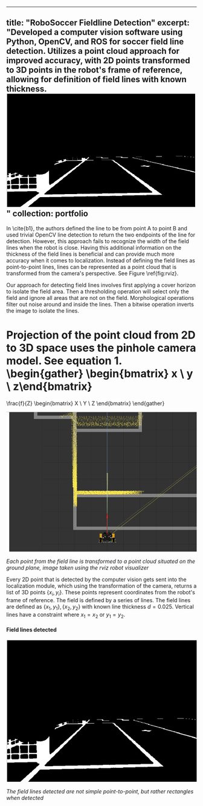 
---
title: "RoboSoccer Fieldline Detection"
excerpt: "Developed a computer vision software using Python, OpenCV, and ROS for soccer field line detection. Utilizes a point cloud approach for improved accuracy, with 2D points transformed to 3D points in the robot's frame of reference, allowing for definition of field lines with known thickness.<br/><img src='/images/field_lines.png' height='300' width='500' >"
collection: portfolio
---

In \cite{b1}, the authors defined the line to be from point A to point B and used trivial OpenCV line detection to return the two endpoints of the line for detection. However, this approach fails to recognize the width of the field lines when the robot is close. Having this additional information on the thickness of the field lines is beneficial and can provide much more accuracy when it comes to localization. Instead of defining the field lines as point-to-point lines, lines can be represented as a point cloud that is transformed from the camera's perspective. See Figure \ref{fig:rviz}.

Our approach for detecting field lines involves first applying a cover horizon to isolate the field area. Then a thresholding operation will select only the field and ignore all areas that are not on the field. Morphological operations filter out noise around and inside the lines. Then a bitwise operation inverts the image to isolate the lines.

Projection of the point cloud from 2D to 3D space uses the pinhole camera model. See equation 1.
\begin{gather}
 \begin{bmatrix} x \\ y \\ z\end{bmatrix}
 =
 \frac{f}{Z}
  \begin{bmatrix}
  X \\ Y \\ Z
   \end{bmatrix}
\end{gather}

<p align="center">
<img src='/images/scattered_points.png' width="600"/>
</p>
<p>
    <em>Each point from the field line is transformed to a point cloud situated on the ground plane, image taken using the rviz robot visualizer</em>
</p>


Every 2D point that is detected by the computer vision gets sent into the localization module, which using the transformation of the camera, returns a list of 3D points $\{x_i, y_i\}$. These points represent coordinates from the robot's frame of reference. The field is defined by a series of lines. The field lines are defined as $\{x_1, y_1\}, \{x_2, y_2\}$ with known line thickness $d = 0.025$. Vertical lines have a constraint where $x_1 = x_2$ or $y_1 = y_2$. 

#### Field lines detected
<p align="center">
<img src="/images/field_lines.png" width="600"/>
</p>
<p>
    <em>The field lines detected are not simple point-to-point, but rather rectangles when detected</em>
</p>
